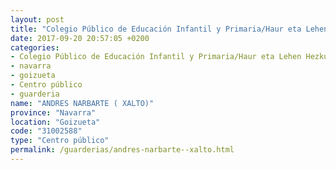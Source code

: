```yaml
---
layout: post
title: "Colegio Público de Educación Infantil y Primaria/Haur eta Lehen Hezkuntzako Ikastetxe Publikoa ANDRES NARBARTE ( XALTO)"
date: 2017-09-20 20:57:05 +0200
categories:
- Colegio Público de Educación Infantil y Primaria/Haur eta Lehen Hezkuntzako Ikastetxe Publikoa
- navarra
- goizueta
- Centro público
- guarderia
name: "ANDRES NARBARTE ( XALTO)"
province: "Navarra"
location: "Goizueta"
code: "31002588"
type: "Centro público"
permalink: /guarderias/andres-narbarte--xalto.html
---
```

